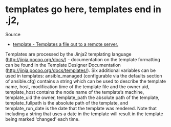 templates go here, templates end in .j2,
========

Source

* [template - Templates a file out to a remote server.](http://docs.ansible.com/ansible/template_module.html)

Templates are processed by the Jinja2 templating language (http://jinja.pocoo.org/docs/) - documentation on the template formatting can be found in the Template Designer Documentation (http://jinja.pocoo.org/docs/templates/). Six additional variables can be used in templates: ansible_managed (configurable via the defaults section of ansible.cfg) contains a string which can be used to describe the template name, host, modification time of the template file and the owner uid, template_host contains the node name of the template’s machine, template_uid the owner, template_path the absolute path of the template, template_fullpath is the absolute path of the template, and template_run_date is the date that the template was rendered. Note that including a string that uses a date in the template will result in the template being marked ‘changed’ each time.